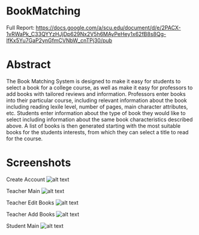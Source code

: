 # BookMatching

Full Report: https://docs.google.com/a/scu.edu/document/d/e/2PACX-1vRWaPk_C33QYYzHJjDp629Nx2V5h6MAyPeHey1x62fB8s8Qg-IfKx5Yu7GaP2ynGfmCVNbW_cnTPj30/pub

# Abstract

The Book Matching System is designed to make it easy for students to select a book for a college course, as well as make it easy for professors to add books with tailored reviews and information. Professors enter books into their particular course, including relevant information about the book including reading lexile level, number of pages, main character attributes, etc. Students enter information about the type of book they would like to select including information about the same book characteristics described above. A list of books is then generated starting with the most suitable books for the students interests, from which they can select a title to read for the course.

# Screenshots

Create Account
![alt text](https://lh3.googleusercontent.com/U4dPbLW9Oh9zYi_ect35KmsiacNn65FXXRR1qnqMA7i-A6oYgxj79NDeq_gZwvcsngIGV5qfLtvXhZO5r9aE17cJ-vTaqL2LP8THSPr1Bg3k0f14CNQBdZn9qycilQ9WQeBOqGFe)

Teacher Main
![alt text](https://lh6.googleusercontent.com/kyiLs8WFx-lJr3dHffBsiDtFHUDQf5Jm-Ed_lsAIMTELzRI-KbCPepqZf0gDUixy8XFyHs_gOPN_7_Cveb4v5gOlx7oHa3vBh4Y6CJxMVQcpKSptC2LMrOSJJjmAWKcIA9ZQswl_)

Teacher Edit Books
![alt text](https://lh3.googleusercontent.com/8-wfEFYbIgRTZIqy-mS7zi1nF-2L3FsFulvk10-kt1szqqDOFr_QTvWcOg4dr_bC0mHm0Jg0bUe8FegrSOcZAJC_oDj3qmKiWTK4i4w8hDZIY6ZU_ZuAu2DmhbiH5rL-HaLaVQgE)

Teacher Add Books
![alt text](https://lh5.googleusercontent.com/XR1WbXwlU229ZvHpS2A24tkydOB8hWeZZ-NzLrl5l-B6pZSWqYugMA7RXPLoFCCnS_oDiLvcDIhZ0RMObo-x0ulwZkfLDlV4z0Yp2Rv608t68DurZyL-DxfuH5vUdI8ZMjGxbACL)

Student Main
![alt text](https://lh5.googleusercontent.com/bM3XPnDN4yGMRM9ojKUR3ETAwfxVh6twNuAux2TsDSbJKznZdo9uAlqwam8Gj4ih8ECcrNeV0VuANyFbhOiHAQANglhHMnH4JYN33ukyYuFpcv2-qxq-vGPrmcOa0Ph8S-lIfeTE)
